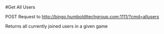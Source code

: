 #Get All Users

POST Request to http://bingo.humboldttechgroup.com:1111/?cmd=allusers

Returns all currently joined users in a given game
